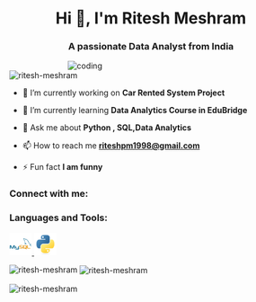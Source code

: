 <h1 align="center">Hi 👋, I'm Ritesh Meshram</h1>
<h3 align="center">A passionate Data Analyst from India</h3>
<img align="right"alt="coding"width="400"src="![image](https://github.com/RITESH-MESHRAM/Ritesh-Meshram/assets/126696338/c78cce6f-7b62-48ae-a178-38743c394891)
">

<p align="left"> <img src="https://komarev.com/ghpvc/?username=ritesh-meshram&label=Profile%20views&color=0e75b6&style=flat" alt="ritesh-meshram" /> </p>

- 🔭 I’m currently working on **Car Rented System Project**

- 🌱 I’m currently learning **Data Analytics Course in EduBridge**

- 💬 Ask me about **Python , SQL,Data Analytics**

- 📫 How to reach me **riteshpm1998@gmail.com**

- ⚡ Fun fact **I am funny**

<h3 align="left">Connect with me:</h3>
<p align="left">
</p>

<h3 align="left">Languages and Tools:</h3>
<p align="left"> <a href="https://www.mysql.com/" target="_blank" rel="noreferrer"> <img src="https://raw.githubusercontent.com/devicons/devicon/master/icons/mysql/mysql-original-wordmark.svg" alt="mysql" width="40" height="40"/> </a> <a href="https://www.python.org" target="_blank" rel="noreferrer"> <img src="https://raw.githubusercontent.com/devicons/devicon/master/icons/python/python-original.svg" alt="python" width="40" height="40"/> </a> </p>

<p><img align="left" src="https://github-readme-stats.vercel.app/api/top-langs?username=ritesh-meshram&show_icons=true&locale=en&layout=compact" alt="ritesh-meshram" /></p>

<p>&nbsp;<img align="center" src="https://github-readme-stats.vercel.app/api?username=ritesh-meshram&show_icons=true&locale=en" alt="ritesh-meshram" /></p>

<p><img align="center" src="https://github-readme-streak-stats.herokuapp.com/?user=ritesh-meshram&" alt="ritesh-meshram" /></p>

